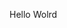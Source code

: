 Hello Wolrd





























































































































































































































































































































































































































































































